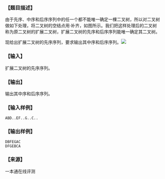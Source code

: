 ### 【题目描述】

由于先序、中序和后序序列中的任一个都不能唯一确定一棵二叉树，所以对二叉树做如下处理，将二叉树的空结点用·补齐，如图所示。我们把这样处理后的二叉树称为原二叉树的扩展二叉树，扩展二叉树的先序和后序序列能唯一确定其二叉树。

现给出扩展二叉树的先序序列，要求输出其中序和后序序列。![](pic/1340.gif)

### 【输入】

扩展二叉树的先序序列。

### 【输出】

输出其中序和后序序列。

### 【输入样例】

```
ABD..EF..G..C..
```

### 【输出样例】

```
DBFEGAC
DFGEBCA

```


 ### 【来源】

 一本通在线评测 